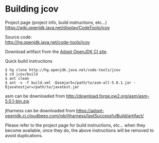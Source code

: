 # Building jcov

Project page (project info, build instructions, etc…) <br/>
https://wiki.openjdk.java.net/display/CodeTools/jcov

Source code: <br/>
http://hg.openjdk.java.net/code-tools/jcov

Download artifact from the [Adopt OpenJDK CI site](https://adopt-openjdk.ci.cloudbees.com/job/jcov/lastSuccessfulBuild/artifact/).

Quick build instructions

```
$ hg clone http://hg.openjdk.java.net/code-tools/jcov
$ cd jcov/build
$ ant clean
$ ant -v -f build.xml -Dasmjar5=/path/to/asm-all-5.0.1.jar -Djavatestjar=/path/to/javatest.jar 
```

asm can be downloaded from http://download.forge.ow2.org/asm/asm-5.0.1-bin.zip

jtharness can be downloaded from  https://adopt-openjdk.ci.cloudbees.com/job/jtharness/lastSuccessfulBuild/artifact/

Please refer to the project page for build instructions, etc… when they become available, once they do, the above instructions will be removed to avoid duplications.